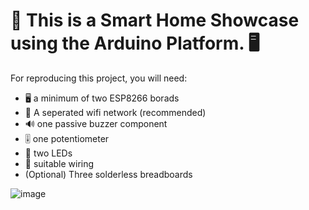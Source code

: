 # 🛜 This is a Smart Home Showcase using the Arduino Platform. 🖥️

For reproducing this project, you will need:
  - 🖥️ a minimum of two ESP8266 borads
  - 🛜 A seperated wifi network (recommended)
  - 🔊 one passive buzzer component
  - 🎚️ one potentiometer
  - 🔦 two LEDs
  - 🔌 suitable wiring
  - (Optional) Three solderless breadboards

![image](https://github.com/PixelPerfectMind/smart_home/assets/108411785/a20dbe24-8999-4aef-b8e4-4acf29527ce3)
